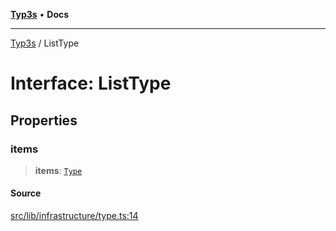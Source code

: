 [**Typ3s**](../README.md) • **Docs**

***

[Typ3s](../README.md) / ListType

# Interface: ListType

## Properties

### items

> **items**: [`Type`](../classes/Type.md)

#### Source

[src/lib/infrastructure/type.ts:14](https://github.com/data7expressions/typ3s/blob/109a62f/src/lib/infrastructure/type.ts#L14)
